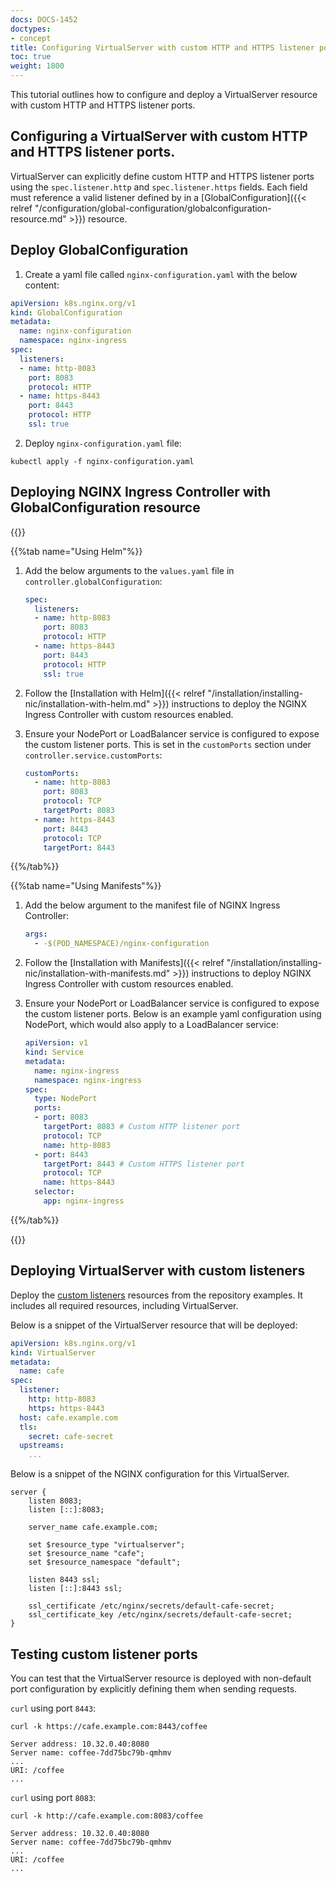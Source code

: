 ```yaml
---
docs: DOCS-1452
doctypes:
- concept
title: Configuring VirtualServer with custom HTTP and HTTPS listener ports
toc: true
weight: 1800
---
```


This tutorial outlines how to configure and deploy a VirtualServer resource with custom HTTP and HTTPS listener ports.

## Configuring a VirtualServer with custom HTTP and HTTPS listener ports.

VirtualServer can explicitly define custom HTTP and HTTPS listener ports using the `spec.listener.http` and `spec.listener.https` fields.
Each field must reference a valid listener defined by in a [GlobalConfiguration]({{< relref "/configuration/global-configuration/globalconfiguration-resource.md" >}}) resource.

## Deploy GlobalConfiguration

1. Create a yaml file called `nginx-configuration.yaml` with the below content:
```yaml
apiVersion: k8s.nginx.org/v1
kind: GlobalConfiguration
metadata:
  name: nginx-configuration
  namespace: nginx-ingress
spec:
  listeners:
  - name: http-8083
    port: 8083
    protocol: HTTP
  - name: https-8443
    port: 8443
    protocol: HTTP
    ssl: true
```

2. Deploy `nginx-configuration.yaml` file:
```shell
kubectl apply -f nginx-configuration.yaml
```

## Deploying NGINX Ingress Controller with GlobalConfiguration resource

{{<tabs name="deploy-config-resource">}}

{{%tab name="Using Helm"%}}

1. Add the below arguments to the `values.yaml` file in `controller.globalConfiguration`:
    ```yaml
    spec:
      listeners:
      - name: http-8083
        port: 8083
        protocol: HTTP
      - name: https-8443
        port: 8443
        protocol: HTTP
        ssl: true
    ```

1. Follow the [Installation with Helm]({{< relref "/installation/installing-nic/installation-with-helm.md" >}}) instructions to deploy the NGINX Ingress Controller with custom resources enabled.

1. Ensure your NodePort or LoadBalancer service is configured to expose the custom listener ports. This is set in the `customPorts` section under `controller.service.customPorts`:

    ```yaml
    customPorts:
      - name: http-8083
        port: 8083
        protocol: TCP
        targetPort: 8083
      - name: https-8443
        port: 8443
        protocol: TCP
        targetPort: 8443
    ```

{{%/tab%}}

{{%tab name="Using Manifests"%}}

1. Add the below argument to the manifest file of NGINX Ingress Controller:

    ```yaml
    args:
      - -$(POD_NAMESPACE)/nginx-configuration
    ```

2. Follow the [Installation with Manifests]({{< relref "/installation/installing-nic/installation-with-manifests.md" >}}) instructions to deploy NGINX Ingress Controller with custom resources enabled.

3. Ensure your NodePort or LoadBalancer service is configured to expose the custom listener ports. Below is an example yaml configuration using NodePort, which would also apply to a LoadBalancer service:

    ```yaml
    apiVersion: v1
    kind: Service
    metadata:
      name: nginx-ingress
      namespace: nginx-ingress
    spec:
      type: NodePort
      ports:
      - port: 8083
        targetPort: 8083 # Custom HTTP listener port
        protocol: TCP
        name: http-8083
      - port: 8443
        targetPort: 8443 # Custom HTTPS listener port
        protocol: TCP
        name: https-8443
      selector:
        app: nginx-ingress
    ```

{{%/tab%}}

{{</tabs>}}

## Deploying VirtualServer with custom listeners
Deploy the [custom listeners](https://github.com/nginxinc/kubernetes-ingress/tree/v3.5.2/examples/custom-resources/custom-listeners) resources from the repository examples. It includes all required resources, including VirtualServer.

Below is a snippet of the VirtualServer resource that will be deployed:

```yaml
apiVersion: k8s.nginx.org/v1
kind: VirtualServer
metadata:
  name: cafe
spec:
  listener:
    http: http-8083
    https: https-8443
  host: cafe.example.com
  tls:
    secret: cafe-secret
  upstreams:
    ...
```

Below is a snippet of the NGINX configuration for this VirtualServer.

```nginx
server {
    listen 8083;
    listen [::]:8083;

    server_name cafe.example.com;

    set $resource_type "virtualserver";
    set $resource_name "cafe";
    set $resource_namespace "default";

    listen 8443 ssl;
    listen [::]:8443 ssl;

    ssl_certificate /etc/nginx/secrets/default-cafe-secret;
    ssl_certificate_key /etc/nginx/secrets/default-cafe-secret;
}
```

## Testing custom listener ports

You can test that the VirtualServer resource is deployed with non-default port configuration by explicitly defining them when sending requests.

`curl` using port `8443`:

```shell
curl -k https://cafe.example.com:8443/coffee

Server address: 10.32.0.40:8080
Server name: coffee-7dd75bc79b-qmhmv
...
URI: /coffee
...
```

`curl` using port `8083`:

```shell
curl -k http://cafe.example.com:8083/coffee

Server address: 10.32.0.40:8080
Server name: coffee-7dd75bc79b-qmhmv
...
URI: /coffee
...
```
